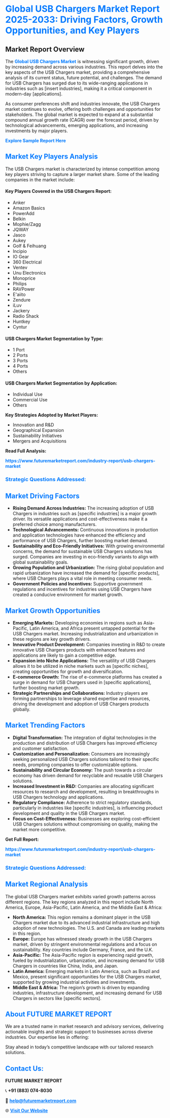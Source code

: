<h1 style="color: #007BFF;">Global USB Chargers Market Report 2025-2033: Driving Factors, Growth Opportunities, and Key Players</h1>

<section id="overview">
<h2>Market Report Overview</h2>
<p>The <a href="https://www.futuremarketreport.com/industry-report/usb-chargers-market" style="color: #007BFF; text-decoration: none;"><strong>Global USB Chargers Market</strong></a> is witnessing significant growth, driven by increasing demand across various industries. This report delves into the key aspects of the USB Chargers market, providing a comprehensive analysis of its current status, future potential, and challenges. The demand for USB Chargers has surged due to its wide-ranging applications in industries such as [insert industries], making it a critical component in modern-day [applications].</p>
<p>As consumer preferences shift and industries innovate, the USB Chargers market continues to evolve, offering both challenges and opportunities for stakeholders. The global market is expected to expand at a substantial compound annual growth rate (CAGR) over the forecast period, driven by technological advancements, emerging applications, and increasing investments by major players.</p>
</section>

<section id="overview">
<p><a href="https://www.futuremarketreport.com/request-sample/reportId=76774" style="color: #007BFF; text-decoration: none;"><strong>Explore Sample Report Here</strong></a></p>
</section>

<section id="key-players">
<h2 style="color: #007BFF;">Market Key Players Analysis</h2>
<p>The USB Chargers market is characterized by intense competition among key players striving to capture a larger market share. Some of the leading companies in the market include:</p>
<h4>Key Players Covered in the USB Chargers Report:</h4>
<ul><li>Anker</li><li>Amazon Basics</li><li>PowerAdd</li><li>Belkin</li><li>Mophie/Zagg</li><li>JQWAY</li><li>Jasco</li><li>Aukey</li><li>Golf &amp; Feihuang</li><li>Incipio</li><li>IO Gear</li><li>360 Electrical</li><li>Ventev</li><li>Unu Electronics</li><li>Monoprice</li><li>Philips</li><li>RAVPower</li><li>E&#039;aiito</li><li>Zendure</li><li>iLuv</li><li>Jackery</li><li>Radio Shack</li><li>Huntkey</li><li>Cyntur</li></ul>
<h4>USB Chargers Market Segmentation by Type:</h4>
<ul><li>1 Port</li><li>2 Ports</li><li>3 Ports</li><li>4 Ports</li><li>Others</li></ul>

<h4>USB Chargers Market Segmentation by Application:</h4>
<ul><li>Individual Use</li><li>Commercial Use</li><li>Others</li></ul>
<p><strong>Key Strategies Adopted by Market Players:</strong></p>
<ul>
<li>Innovation and R&D</li>
<li>Geographical Expansion</li>
<li>Sustainability Initiatives</li>
<li>Mergers and Acquisitions</li>
</ul>
</section>

<section>
<p><strong>Read Full Analysis: </strong></p><a href="https://www.futuremarketreport.com/industry-report/usb-chargers-market" style="color: #007BFF; text-decoration: none;"><strong>https://www.futuremarketreport.com/industry-report/usb-chargers-market</strong></a>
<h3 style="color: #007BFF;">Strategic Questions Addressed:</h3>
</section>

<section id="driving-factors">
<h2 style="color: #007BFF;">Market Driving Factors</h2>
<ul>
<li><strong>Rising Demand Across Industries:</strong> The increasing adoption of USB Chargers in industries such as [specific industries] is a major growth driver. Its versatile applications and cost-effectiveness make it a preferred choice among manufacturers.</li>
<li><strong>Technological Advancements:</strong> Continuous innovations in production and application technologies have enhanced the efficiency and performance of USB Chargers, further boosting market demand.</li>
<li><strong>Sustainability and Eco-Friendly Initiatives:</strong> With growing environmental concerns, the demand for sustainable USB Chargers solutions has surged. Companies are investing in eco-friendly variants to align with global sustainability goals.</li>
<li><strong>Growing Population and Urbanization:</strong> The rising global population and rapid urbanization have increased the demand for [specific products], where USB Chargers plays a vital role in meeting consumer needs.</li>
<li><strong>Government Policies and Incentives:</strong> Supportive government regulations and incentives for industries using USB Chargers have created a conducive environment for market growth.</li>
</ul>
</section>

<section id="growth-opportunities">
<h2 style="color: #007BFF;">Market Growth Opportunities</h2>
<ul>
<li><strong>Emerging Markets:</strong> Developing economies in regions such as Asia-Pacific, Latin America, and Africa present untapped potential for the USB Chargers market. Increasing industrialization and urbanization in these regions are key growth drivers.</li>
<li><strong>Innovative Product Development:</strong> Companies investing in R&D to create innovative USB Chargers products with enhanced features and applications are likely to gain a competitive edge.</li>
<li><strong>Expansion into Niche Applications:</strong> The versatility of USB Chargers allows it to be utilized in niche markets such as [specific niches], creating opportunities for growth and diversification.</li>
<li><strong>E-commerce Growth:</strong> The rise of e-commerce platforms has created a surge in demand for USB Chargers used in [specific applications], further boosting market growth.</li>
<li><strong>Strategic Partnerships and Collaborations:</strong> Industry players are forming partnerships to leverage shared expertise and resources, driving the development and adoption of USB Chargers products globally.</li>
</ul>
</section>

<section id="trending-factors">
<h2 style="color: #007BFF;">Market Trending Factors</h2>
<ul>
<li><strong>Digital Transformation:</strong> The integration of digital technologies in the production and distribution of USB Chargers has improved efficiency and customer satisfaction.</li>
<li><strong>Customization and Personalization:</strong> Consumers are increasingly seeking personalized USB Chargers solutions tailored to their specific needs, prompting companies to offer customizable options.</li>
<li><strong>Sustainability and Circular Economy:</strong> The push towards a circular economy has driven demand for recyclable and reusable USB Chargers solutions.</li>
<li><strong>Increased Investment in R&D:</strong> Companies are allocating significant resources to research and development, resulting in breakthroughs in USB Chargers technology and applications.</li>
<li><strong>Regulatory Compliance:</strong> Adherence to strict regulatory standards, particularly in industries like [specific industries], is influencing product development and quality in the USB Chargers market.</li>
<li><strong>Focus on Cost-Effectiveness:</strong> Businesses are exploring cost-efficient USB Chargers solutions without compromising on quality, making the market more competitive.</li>
</ul>
</section>

<section>
<p><strong>Get Full Report: </strong></p><a href="https://www.futuremarketreport.com/industry-report/usb-chargers-market" style="color: #007BFF; text-decoration: none;"><strong>https://www.futuremarketreport.com/industry-report/usb-chargers-market</strong></a>
<h3 style="color: #007BFF;">Strategic Questions Addressed:</h3>
</section>


<section id="regional-analysis">
<h2 style="color: #007BFF;">Market Regional Analysis</h2>
<p>The global USB Chargers market exhibits varied growth patterns across different regions. The key regions analyzed in this report include North America, Europe, Asia-Pacific, Latin America, and the Middle East & Africa:</p>
<ul>
<li><strong>North America:</strong> This region remains a dominant player in the USB Chargers market due to its advanced industrial infrastructure and high adoption of new technologies. The U.S. and Canada are leading markets in this region.</li>
<li><strong>Europe:</strong> Europe has witnessed steady growth in the USB Chargers market, driven by stringent environmental regulations and a focus on sustainability. Key countries include Germany, France, and the U.K.</li>
<li><strong>Asia-Pacific:</strong> The Asia-Pacific region is experiencing rapid growth, fueled by industrialization, urbanization, and increasing demand for USB Chargers in countries like China, India, and Japan.</li>
<li><strong>Latin America:</strong> Emerging markets in Latin America, such as Brazil and Mexico, present significant opportunities for the USB Chargers market, supported by growing industrial activities and investments.</li>
<li><strong>Middle East & Africa:</strong> The region’s growth is driven by expanding industries, infrastructure development, and increasing demand for USB Chargers in sectors like [specific sectors].</li>
</ul>
</section>

<footer>
<h2 style="color: #007BFF;">About FUTURE MARKET REPORT</h2>
<p>We are a trusted name in market research and advisory services, delivering actionable insights and strategic support to businesses across diverse industries. Our expertise lies in offering:</p>

<p>Stay ahead in today’s competitive landscape with our tailored research solutions.</p>

<h2 style="color: #007BFF;">Contact Us:</h2>
<p><strong>FUTURE MARKET REPORT</strong></p>
<p>📞 <strong>+91 (883) 074-8030</strong></p>
<p>📧 <strong><a href="mailto:help@futuremarketreport.com" style="color: #007BFF;">help@futuremarketreport.com</a></strong></p>
<p>🌐 <strong><a href="https://www.futuremarketreport.com/" style="color: #007BFF;">Visit Our Website</a></strong></p>
</footer>